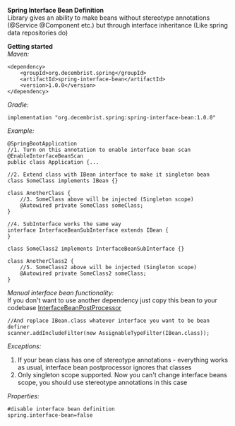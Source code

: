 **Spring Interface Bean Definition**  
Library gives an ability to make beans without stereotype annotations (@Service @Component etc.) but through interface inheritance (Like spring data repositories do)

**Getting started**  
_Maven:_  

    <dependency>
        <groupId>org.decembrist.spring</groupId>
        <artifactId>spring-interface-bean</artifactId>
        <version>1.0.0</version>
    </dependency>
_Gradle:_  

    implementation "org.decembrist.spring:spring-interface-bean:1.0.0"
_Example:_  

    @SpringBootApplication
    //1. Turn on this annotation to enable interface bean scan
    @EnableInterfaceBeanScan
    public class Application {...

    //2. Extend class with IBean interface to make it singleton bean
    class SomeClass implements IBean {}
    
    class AnotherClass {
        //3. SomeClass above will be injected (Singleton scope)
        @Autowired private SomeClass someClass;
    }
    
    //4. SubInterface works the same way
    interface InterfaceBeanSubInterface extends IBean {
    }
    
    class SomeClass2 implements InterfaceBeanSubInterface {}
    
    class AnotherClass2 {
        //5. SomeClass2 above will be injected (Singleton scope)
        @Autowired private SomeClass2 someClass;
    }
_Manual interface bean functionality:_  
If you don't want to use another dependency just copy this bean to your codebase [InterfaceBeanPostProcessor](https://github.com/decembrist-revolt/spring-interface-bean/blob/master/src/main/java/org/decembrist/spring/interfacebean/InterfaceBeanPostProcessor.java)

    //And replace IBean.class whatever interface you want to be bean definer
    scanner.addIncludeFilter(new AssignableTypeFilter(IBean.class));
_Exceptions:_  
1. If your bean class has one of stereotype annotations - everything works as usual, interface bean postprocessor ignores that classes
2. Only singleton scope supported. Now you can't change interface beans scope, you should use stereotype annotations in this case

_Properties:_

    #disable interface bean definition
    spring.interface-bean=false